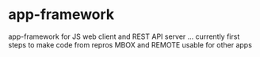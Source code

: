 # app-framework
app-framework for JS web client and REST API server
... currently first steps to make code from repros MBOX and REMOTE usable for other apps
